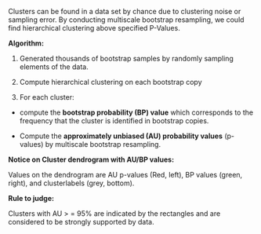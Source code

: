 Clusters can be found in a data set by chance due to clustering noise or 
sampling error. By conducting multiscale bootstrap resampling, we could find hierarchical 
clustering above specified P-Values.

**Algorithm:**

1. Generated thousands of bootstrap samples by randomly sampling elements of 
the data.

2. Compute hierarchical clustering on each bootstrap copy

3. For each cluster:

  * compute the **bootstrap probability (BP) value** which corresponds to the 
  frequency that the cluster is identified in bootstrap copies.

  * Compute the **approximately unbiased (AU) probability values** (p-values) by
  multiscale bootstrap resampling.

  
**Notice on Cluster dendrogram with AU/BP values:**

  Values on the dendrogram are AU p-values (Red, left), BP values (green, right),
and clusterlabels (grey, bottom). 

**Rule to judge:**

Clusters with AU > = 95% are indicated by the rectangles and are considered to be strongly supported by data.
